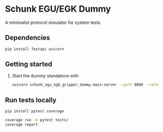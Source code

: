 # Schunk EGU/EGK Dummy
A minimalist protocol simulator for system tests.

## Dependencies

```bash
pip install fastapi uvicorn
```

## Getting started
1. Start the dummy standalone with
    ```bash
    uvicorn schunk_egu_egk_gripper_dummy.main:server --port 8000 --reload
    ```

## Run tests locally

```bash
pip install pytest coverage
```

```bash
coverage run -m pytest tests/
coverage report
```
